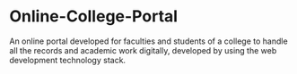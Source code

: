 # Online-College-Portal
An online portal developed for faculties and students of a college to handle all the records and academic work digitally, developed by using the web development technology stack.
